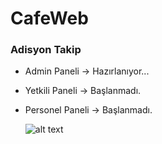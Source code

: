<h1>CafeWeb</h1>
  <h3>Adisyon Takip</h3>
  <ul>
  <li><p>Admin Paneli -> Hazırlanıyor...</p></li>
  <li><p>Yetkili Paneli -> Başlanmadı.</p></li>
  <li><p>Personel Paneli -> Başlanmadı.</p></li>
  
  ![alt text](https://github.com/totor-iot/CafeWeb/blob/master/Pictures/AdminPaneli1.png?raw=true)
